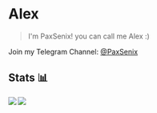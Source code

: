 # Alex
  
> I'm PaxSenix! you can call me Alex :) 
  
 Join my Telegram Channel: [@PaxSenix](https://t.me/PaxSenix) 
  
 ## Stats 📊 
  
 <img src="https://github-readme-stats.vercel.app/api?username=paxsenix0&show_icons=true&count_private=true&hide_border=true" align="left" />   
  
 <img src="https://github-readme-stats.vercel.app/api/top-langs/?username=paxsenix0&layout=compact&hide_border=true" align="left" />  
